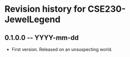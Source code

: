 # Revision history for CSE230-JewelLegend

## 0.1.0.0 -- YYYY-mm-dd

* First version. Released on an unsuspecting world.
